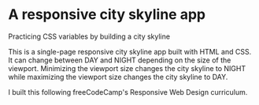 # A responsive city skyline app

Practicing CSS variables by building a city skyline

This is a single-page responsive city skyline app built with HTML and CSS.
It can change between DAY and NIGHT depending on the size of the viewport.
Minimizing the viewport size changes the city skyline to NIGHT while maximizing the viewport size changes the city skyline to DAY.

I built this following freeCodeCamp's Responsive Web Design curriculum.
